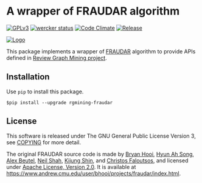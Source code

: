 # A wrapper of FRAUDAR algorithm
[![GPLv3](https://img.shields.io/badge/license-GPLv3-blue.svg)](https://www.gnu.org/copyleft/gpl.html)
[![wercker status](https://app.wercker.com/status/0187c42cbf06f25156d1cc6bf6ca6ae8/s/master "wercker status")](https://app.wercker.com/project/byKey/0187c42cbf06f25156d1cc6bf6ca6ae8)
[![Code Climate](https://codeclimate.com/github/rgmining/fraudar/badges/gpa.svg)](https://codeclimate.com/github/rgmining/fraudar)
[![Release](https://img.shields.io/badge/release-0.6.0-brightgreen.svg)](https://github.com/rgmining/fraudar/releases/tag/v0.6.0)

[![Logo](https://rgmining.github.io/fraudar/_static/image.png)](https://rgmining.github.io/fraudar/)

This package implements a wrapper of
[FRAUDAR](https://www.andrew.cmu.edu/user/bhooi/projects/fraudar/index.html)
algorithm to provide APIs defined in
[Review Graph Mining project](https://rgmining.github.io/).


## Installation
Use `pip` to install this package.

```
$pip install --upgrade rgmining-fraudar
```


## License
This software is released under The GNU General Public License Version 3,
see [COPYING](https://github.com/rgmining/fraudar/blob/master/COPYING) for more detail.

The original FRAUDAR source code is made by
[Bryan Hooi](https://www.andrew.cmu.edu/user/bhooi/index.html),
[Hyun Ah Song](http://www.cs.cmu.edu/~hyunahs/),
[Alex Beutel](http://alexbeutel.com/),
[Neil Shah](http://www.cs.cmu.edu/~neilshah/),
[Kijung Shin](http://www.cs.cmu.edu/~kijungs/), and
[Christos Faloutsos](http://www.cs.cmu.edu/~christos/),
and licensed under [Apache License, Version 2.0](LICENSE-2.0).
It is available at https://www.andrew.cmu.edu/user/bhooi/projects/fraudar/index.html.
